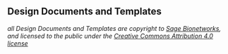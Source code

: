 ## Design Documents and Templates

*all Design Documents and Templates are copyright to [Sage Bionetworks](http://sagebase.org/), and licensed to the public under the [Creative Commons Attribution 4.0 license](https://creativecommons.org/licenses/by/4.0/)*

